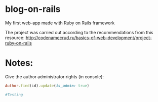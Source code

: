 # blog-on-rails
My first web-app made with Ruby on Rails framework

The project was carried out according to the recommendations from this resource:
http://codenamecrud.ru/basics-of-web-development/project-ruby-on-rails

# Notes:
Give the author administrator rights (in console): 
````ruby
Author.find(id).update(is_admin: true)

#Testing